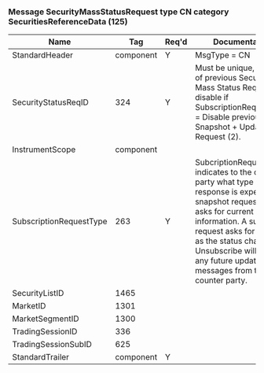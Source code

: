 ### Message SecurityMassStatusRequest type CN category SecuritiesReferenceData (125)

| Name                    | Tag       | Req'd | Documentation                                                                                                                               |
|-------------------------|-----------|----------|-------------------------------------------------------------------------------------------------------------------------------|
| StandardHeader          | component |   Y   | MsgType = CN                                                                                                                               |
| SecurityStatusReqID     | 324       |   Y   | Must be unique, or the ID of previous Security Mass Status Request to disable if SubscriptionRequestType = Disable previous Snapshot + Updates Request (2).                                                                                                                         |
| InstrumentScope         | component |       |                                                                                                                                |
| SubscriptionRequestType | 263       |   Y   | SubcriptionRequestType indicates to the other party what type of response is expected. A snapshot request only asks for current information. A subscribe request asks for updates as the status changes. Unsubscribe will cancel any future update messages from the counter party. |
| SecurityListID          | 1465      |       |                                                                                                                                |
| MarketID                | 1301      |       |                                                                                                                                |
| MarketSegmentID         | 1300      |       |                                                                                                                                |
| TradingSessionID        | 336       |       |                                                                                                                                |
| TradingSessionSubID     | 625       |       |                                                                                                                                |
| StandardTrailer         | component |   Y   |                                                                                                                                |

